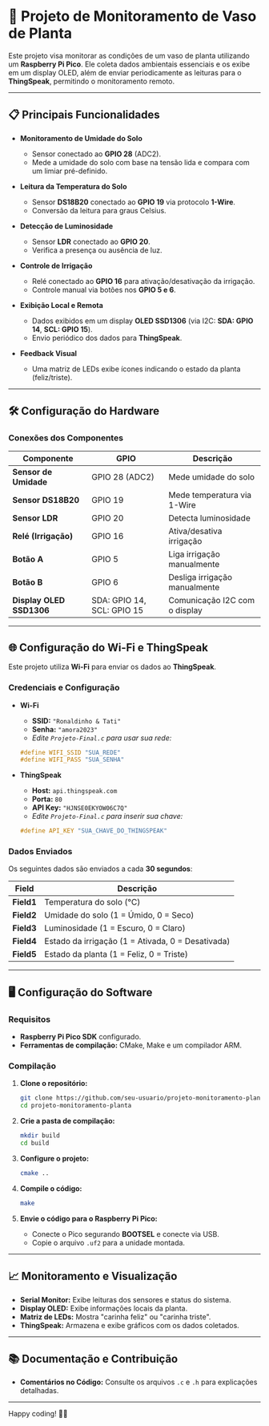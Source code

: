 # 🌿 Projeto de Monitoramento de Vaso de Planta

Este projeto visa monitorar as condições de um vaso de planta utilizando um **Raspberry Pi Pico**. Ele coleta dados ambientais essenciais e os exibe em um display OLED, além de enviar periodicamente as leituras para o **ThingSpeak**, permitindo o monitoramento remoto.

---

## 📋 Principais Funcionalidades

- **Monitoramento de Umidade do Solo**  
  - Sensor conectado ao **GPIO 28** (ADC2).  
  - Mede a umidade do solo com base na tensão lida e compara com um limiar pré-definido.

- **Leitura da Temperatura do Solo**  
  - Sensor **DS18B20** conectado ao **GPIO 19** via protocolo **1-Wire**.  
  - Conversão da leitura para graus Celsius.

- **Detecção de Luminosidade**  
  - Sensor **LDR** conectado ao **GPIO 20**.  
  - Verifica a presença ou ausência de luz.

- **Controle de Irrigação**  
  - Relé conectado ao **GPIO 16** para ativação/desativação da irrigação.  
  - Controle manual via botões nos **GPIO 5 e 6**.

- **Exibição Local e Remota**  
  - Dados exibidos em um display **OLED SSD1306** (via I2C: **SDA: GPIO 14**, **SCL: GPIO 15**).  
  - Envio periódico dos dados para **ThingSpeak**.

- **Feedback Visual**  
  - Uma matriz de LEDs exibe ícones indicando o estado da planta (feliz/triste).

---

## 🛠️ Configuração do Hardware

### Conexões dos Componentes

| Componente                | GPIO                  | Descrição |
|---------------------------|----------------------|-----------|
| **Sensor de Umidade**     | GPIO 28 (ADC2)       | Mede umidade do solo |
| **Sensor DS18B20**        | GPIO 19              | Mede temperatura via 1-Wire |
| **Sensor LDR**            | GPIO 20              | Detecta luminosidade |
| **Relé (Irrigação)**      | GPIO 16              | Ativa/desativa irrigação |
| **Botão A**               | GPIO 5               | Liga irrigação manualmente |
| **Botão B**               | GPIO 6               | Desliga irrigação manualmente |
| **Display OLED SSD1306**  | SDA: GPIO 14, SCL: GPIO 15 | Comunicação I2C com o display |

---

## 🌐 Configuração do Wi-Fi e ThingSpeak

Este projeto utiliza **Wi-Fi** para enviar os dados ao **ThingSpeak**.

### Credenciais e Configuração

- **Wi-Fi**  
  - **SSID:** `"Ronaldinho & Tati"`  
  - **Senha:** `"amora2023"`  
  - *Edite `Projeto-Final.c` para usar sua rede:*  
  
  ```c
  #define WIFI_SSID "SUA_REDE"
  #define WIFI_PASS "SUA_SENHA"
  ```

- **ThingSpeak**  
  - **Host:** `api.thingspeak.com`
  - **Porta:** `80`
  - **API Key:** `"HJNSE0EKYOW06C7Q"`  
  - *Edite `Projeto-Final.c` para inserir sua chave:*  
  
  ```c
  #define API_KEY "SUA_CHAVE_DO_THINGSPEAK"
  ```

### Dados Enviados

Os seguintes dados são enviados a cada **30 segundos**:

| Field   | Descrição |
|---------|--------------------------------|
| **Field1** | Temperatura do solo (°C) |
| **Field2** | Umidade do solo (1 = Úmido, 0 = Seco) |
| **Field3** | Luminosidade (1 = Escuro, 0 = Claro) |
| **Field4** | Estado da irrigação (1 = Ativada, 0 = Desativada) |
| **Field5** | Estado da planta (1 = Feliz, 0 = Triste) |

---

## 🖥️ Configuração do Software

### Requisitos

- **Raspberry Pi Pico SDK** configurado.
- **Ferramentas de compilação:** CMake, Make e um compilador ARM.

### Compilação

1. **Clone o repositório:**

   ```bash
   git clone https://github.com/seu-usuario/projeto-monitoramento-planta.git
   cd projeto-monitoramento-planta
   ```

2. **Crie a pasta de compilação:**

   ```bash
   mkdir build
   cd build
   ```

3. **Configure o projeto:**

   ```bash
   cmake ..
   ```

4. **Compile o código:**

   ```bash
   make
   ```

5. **Envie o código para o Raspberry Pi Pico:**

   - Conecte o Pico segurando **BOOTSEL** e conecte via USB.
   - Copie o arquivo `.uf2` para a unidade montada.

---

## 📈 Monitoramento e Visualização

- **Serial Monitor:** Exibe leituras dos sensores e status do sistema.
- **Display OLED:** Exibe informações locais da planta.
- **Matriz de LEDs:** Mostra "carinha feliz" ou "carinha triste".
- **ThingSpeak:** Armazena e exibe gráficos com os dados coletados.

---

## 📚 Documentação e Contribuição

- **Comentários no Código:** Consulte os arquivos `.c` e `.h` para explicações detalhadas.

---

Happy coding! 🚀🌱
